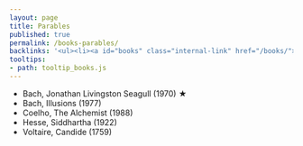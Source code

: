 ```yaml
---
layout: page
title: Parables
published: true
permalink: /books-parables/
backlinks: '<ul><li><a id="books" class="internal-link" href="/books/">Books</a></li></ul>'
tooltips: 
- path: tooltip_books.js
---
```


* Bach, Jonathan Livingston Seagull (1970) ★
* Bach, Illusions (1977)
* Coelho, The Alchemist (1988)
* Hesse, Siddhartha (1922)
* Voltaire, Candide (1759)
